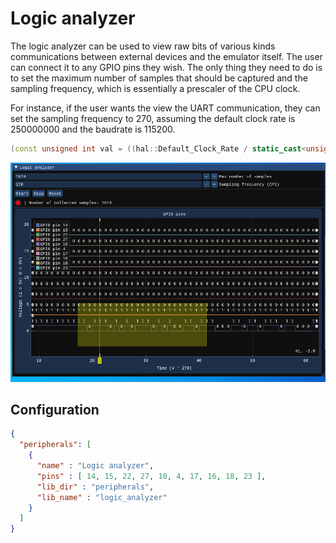 # Logic analyzer

The logic analyzer can be used to view raw bits of various kinds communications between external devices and the emulator itself. The user can connect it to any GPIO pins they wish. The only thing they need to do is to set the maximum number of samples that should be captured and the sampling frequency, which is essentially a prescaler of the CPU clock.

For instance, if the user wants the view the UART communication, they can set the sampling frequency to 270, assuming the default clock rate is 250000000 and the baudrate is 115200.

```c++
(const unsigned int val = ((hal::Default_Clock_Rate / static_cast<unsigned int>(rate)) / 8) - 1;)
```

<img src="../../misc/screenshots/peripherals/logic_analyzer.png">

## Configuration

```json
{
  "peripherals": [
    {
      "name" : "Logic analyzer",
      "pins" : [ 14, 15, 22, 27, 10, 4, 17, 16, 18, 23 ],
      "lib_dir" : "peripherals",
      "lib_name" : "logic_analyzer"
    }
  ]
}
```